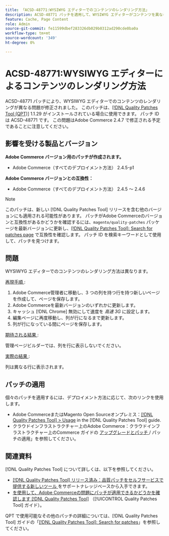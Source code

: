 ```yaml
---
title: 「ACSD-48771:WYSIWYG エディターでのコンテンツのレンダリング方法」
description: ACSD-48771 パッチを適用して、WYSIWYG エディターがコンテンツを異なる方法でレンダリングするAdobe Commerceの問題を修正してください。
feature: Cache, Page Content
role: Admin
source-git-commit: fe11599dbef283326db029b0312ad290cde0ba0a
workflow-type: tm+mt
source-wordcount: '349'
ht-degree: 0%

---
```


# ACSD-48771:WYSIWYG エディターによるコンテンツのレンダリング方法

ACSD-48771 パッチにより、WYSIWYG エディターでのコンテンツのレンダリングが異なる問題が修正されました。 このパッチは、[[!DNL Quality Patches Tool (QPT)]](https://experienceleague.adobe.com/ja/docs/commerce-knowledge-base/kb/announcements/commerce-announcements/magento-quality-patches-released-new-tool-to-self-serve-quality-patches) 1.1.29 がインストールされている場合に使用できます。 パッチ ID は ACSD-48771 です。 この問題はAdobe Commerce 2.4.7 で修正される予定であることに注意してください。

## 影響を受ける製品とバージョン

**Adobe Commerce バージョン用のパッチが作成されます。**

* Adobe Commerce（すべてのデプロイメント方法） 2.4.5-p1

**Adobe Commerce バージョンとの互換性：**

* Adobe Commerce（すべてのデプロイメント方法） 2.4.5 ～ 2.4.6

>[!NOTE]
>
>このパッチは、新しい [!DNL Quality Patches Tool] リリースを含む他のバージョンにも適用される可能性があります。 パッチがAdobe Commerceのバージョンと互換性があるかどうかを確認するには、`magento/quality-patches` パッケージを最新バージョンに更新し、[[!DNL Quality Patches Tool]: Search for patches page](https://experienceleague.adobe.com/tools/commerce-quality-patches/index.html?lang=ja) で互換性を確認します。 パッチ ID を検索キーワードとして使用して、パッチを見つけます。

## 問題

WYSIWYG エディターでのコンテンツのレンダリング方法は異なります。

<u> 再現手順 </u>:

1. Adobe Commerce管理者に移動し、3 つの列を持つ行を持つ新しいページを作成して、ページを保存します。
1. Adobe Commerceを最新バージョンのいずれかに更新します。
1. キャッシュ [!DNL Chrome] 無効にして速度を *高速 3G* に設定します。
1. 編集ページに再度移動し、列が行になるまで更新します。
1. 列が行になっている間にページを保存します。

<u> 期待される結果 </u>:

管理ページビルダーでは、列を行に表示しないでください。

<u> 実際の結果 </u>:

列は異なる行に表示されます。

## パッチの適用

個々のパッチを適用するには、デプロイメント方法に応じて、次のリンクを使用します。

* Adobe CommerceまたはMagento Open Sourceオンプレミス：[[!DNL Quality Patches Tool] > Usage](/help/tools/quality-patches-tool/usage.md) in the [!DNL Quality Patches Tool] guide.
* クラウドインフラストラクチャー上のAdobe Commerce：クラウドインフラストラクチャー上のCommerce ガイドの [ アップグレードとパッチ ](https://experienceleague.adobe.com/docs/commerce-cloud-service/user-guide/develop/upgrade/apply-patches.html?lang=ja)/ パッチの適用」を参照してください。

## 関連資料

[!DNL Quality Patches Tool] について詳しくは、以下を参照してください。

* [[!DNL Quality Patches Tool]  リリース済み：品質パッチをセルフサービスで提供する新しいツール ](https://experienceleague.adobe.com/ja/docs/commerce-knowledge-base/kb/announcements/commerce-announcements/magento-quality-patches-released-new-tool-to-self-serve-quality-patches) をサポートナレッジベースから入手できます。
* [ を使用して、Adobe Commerceの問題にパッチが適用できるかどうかを確認します  [!DNL Quality Patches Tool]](/help/tools/quality-patches-tool/patches-available-in-qpt/check-patch-for-magento-issue-with-magento-quality-patches.md) （[!UICONTROL Quality Patches Tool] ガイド）。


QPT で使用可能なその他のパッチの詳細については、[!DNL Quality Patches Tool] ガイドの「[[!DNL Quality Patches Tool]: Search for patches](https://experienceleague.adobe.com/tools/commerce-quality-patches/index.html?lang=ja)」を参照してください。
